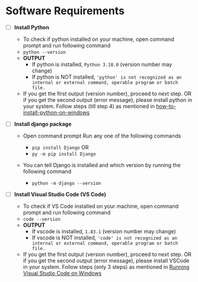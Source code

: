 # Software Requirements

- [ ] **Install Python**

    - To check if python installed on your machine, open command prompt and run following command
    -  `python --version`
    - **OUTPUT**
        - If python is installed, `Python 3.10.0` (version number may change)
        - If python is NOT installed, `'python' is not recognized as an internal or external command, operable program or batch file.`
    - If you get the first output (version number), proceed to next step. OR if you get the second output (error message), please install python in your system. Follow steps (till step 4) as mentioned in [how-to-install-python-on-windows](https://www.geeksforgeeks.org/how-to-install-python-on-windows/)

- [ ] **Install django package**

  - Open command prompt Run any one of the following commands

    - `pip install Django`
      OR
    - `py -m pip install Django`

  - You can tell Django is installed and which version by running the following command
  
    - `python -m django --version`

- [ ] **Install Visual Studio Code (VS Code)**

    - To check if VS Code installed on your machine, open command prompt and run following command
    - `code --version`
    - **OUTPUT**
        - If vscode is installed, `1.83.1` (version number may change)
        - If vscode is NOT installed, `'code' is not recognized as an internal or external command, operable program or batch file.`
    - If you get the first output (version number), proceed to next step. OR if you get the second output (error message), please install VSCode in your system. Follow steps (only 3 steps) as mentioned in [Running Visual Studio Code on Windows](https://code.visualstudio.com/docs/setup/windows)
